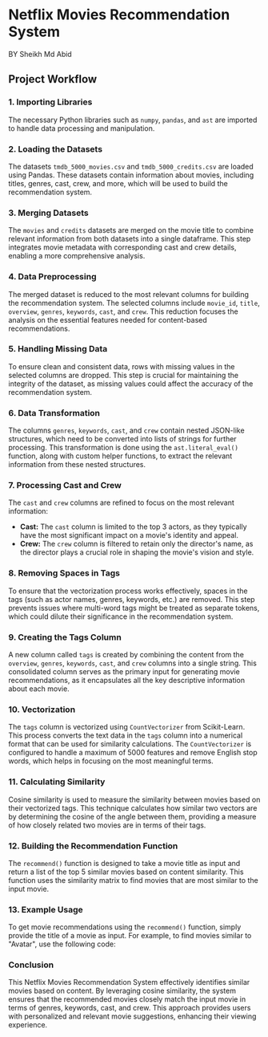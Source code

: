 # Netflix Movies Recommendation System
BY Sheikh Md Abid

## Project Workflow

### 1. Importing Libraries
The necessary Python libraries such as `numpy`, `pandas`, and `ast` are imported to handle data processing and manipulation.

### 2. Loading the Datasets
The datasets `tmdb_5000_movies.csv` and `tmdb_5000_credits.csv` are loaded using Pandas. These datasets contain information about movies, including titles, genres, cast, crew, and more, which will be used to build the recommendation system.

### 3. Merging Datasets
The `movies` and `credits` datasets are merged on the movie title to combine relevant information from both datasets into a single dataframe. This step integrates movie metadata with corresponding cast and crew details, enabling a more comprehensive analysis.

### 4. Data Preprocessing
The merged dataset is reduced to the most relevant columns for building the recommendation system. The selected columns include `movie_id`, `title`, `overview`, `genres`, `keywords`, `cast`, and `crew`. This reduction focuses the analysis on the essential features needed for content-based recommendations.

### 5. Handling Missing Data
To ensure clean and consistent data, rows with missing values in the selected columns are dropped. This step is crucial for maintaining the integrity of the dataset, as missing values could affect the accuracy of the recommendation system.

### 6. Data Transformation
The columns `genres`, `keywords`, `cast`, and `crew` contain nested JSON-like structures, which need to be converted into lists of strings for further processing. This transformation is done using the `ast.literal_eval()` function, along with custom helper functions, to extract the relevant information from these nested structures.

### 7. Processing Cast and Crew
The `cast` and `crew` columns are refined to focus on the most relevant information:

- **Cast:** The `cast` column is limited to the top 3 actors, as they typically have the most significant impact on a movie's identity and appeal.
- **Crew:** The `crew` column is filtered to retain only the director's name, as the director plays a crucial role in shaping the movie's vision and style.

### 8. Removing Spaces in Tags
To ensure that the vectorization process works effectively, spaces in the tags (such as actor names, genres, keywords, etc.) are removed. This step prevents issues where multi-word tags might be treated as separate tokens, which could dilute their significance in the recommendation system.

### 9. Creating the Tags Column
A new column called `tags` is created by combining the content from the `overview`, `genres`, `keywords`, `cast`, and `crew` columns into a single string. This consolidated column serves as the primary input for generating movie recommendations, as it encapsulates all the key descriptive information about each movie.

### 10. Vectorization
The `tags` column is vectorized using `CountVectorizer` from Scikit-Learn. This process converts the text data in the `tags` column into a numerical format that can be used for similarity calculations. The `CountVectorizer` is configured to handle a maximum of 5000 features and remove English stop words, which helps in focusing on the most meaningful terms.

### 11. Calculating Similarity
Cosine similarity is used to measure the similarity between movies based on their vectorized tags. This technique calculates how similar two vectors are by determining the cosine of the angle between them, providing a measure of how closely related two movies are in terms of their tags.

### 12. Building the Recommendation Function
The `recommend()` function is designed to take a movie title as input and return a list of the top 5 similar movies based on content similarity. This function uses the similarity matrix to find movies that are most similar to the input movie.

### 13. Example Usage
To get movie recommendations using the `recommend()` function, simply provide the title of a movie as input. For example, to find movies similar to "Avatar", use the following code:

### Conclusion
This Netflix Movies Recommendation System effectively identifies similar movies based on content. By leveraging cosine similarity, the system ensures that the recommended movies closely match the input movie in terms of genres, keywords, cast, and crew. This approach provides users with personalized and relevant movie suggestions, enhancing their viewing experience.






